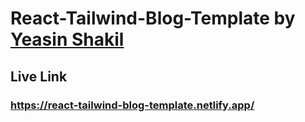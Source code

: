 # React-Tailwind-Blog-Template by <a href="https://github.com/yeasinshakil">Yeasin Shakil</a>

## Live Link 
### https://react-tailwind-blog-template.netlify.app/
